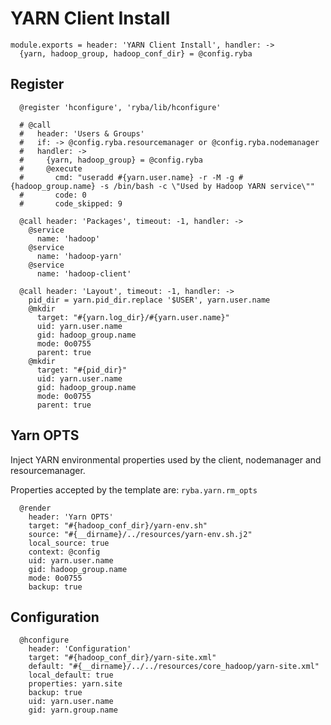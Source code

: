 
# YARN Client Install

    module.exports = header: 'YARN Client Install', handler: ->
      {yarn, hadoop_group, hadoop_conf_dir} = @config.ryba

## Register

      @register 'hconfigure', 'ryba/lib/hconfigure'

      # @call
      #   header: 'Users & Groups'
      #   if: -> @config.ryba.resourcemanager or @config.ryba.nodemanager
      #   handler: ->
      #     {yarn, hadoop_group} = @config.ryba
      #     @execute
      #       cmd: "useradd #{yarn.user.name} -r -M -g #{hadoop_group.name} -s /bin/bash -c \"Used by Hadoop YARN service\""
      #       code: 0
      #       code_skipped: 9

      @call header: 'Packages', timeout: -1, handler: ->
        @service
          name: 'hadoop'
        @service
          name: 'hadoop-yarn'
        @service
          name: 'hadoop-client'

      @call header: 'Layout', timeout: -1, handler: ->
        pid_dir = yarn.pid_dir.replace '$USER', yarn.user.name
        @mkdir
          target: "#{yarn.log_dir}/#{yarn.user.name}"
          uid: yarn.user.name
          gid: hadoop_group.name
          mode: 0o0755
          parent: true
        @mkdir
          target: "#{pid_dir}"
          uid: yarn.user.name
          gid: hadoop_group.name
          mode: 0o0755
          parent: true

## Yarn OPTS

Inject YARN environmental properties used by the client, nodemanager and
resourcemanager.

Properties accepted by the template are: `ryba.yarn.rm_opts`   

      @render
        header: 'Yarn OPTS'
        target: "#{hadoop_conf_dir}/yarn-env.sh"
        source: "#{__dirname}/../resources/yarn-env.sh.j2"
        local_source: true
        context: @config
        uid: yarn.user.name
        gid: hadoop_group.name
        mode: 0o0755
        backup: true

## Configuration

      @hconfigure
        header: 'Configuration'
        target: "#{hadoop_conf_dir}/yarn-site.xml"
        default: "#{__dirname}/../../resources/core_hadoop/yarn-site.xml"
        local_default: true
        properties: yarn.site
        backup: true
        uid: yarn.user.name
        gid: yarn.group.name
